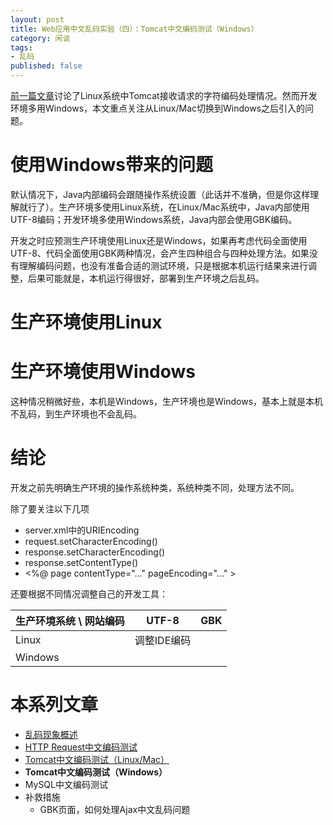 ```yaml
---
layout: post
title: Web应用中文乱码实验（四）：Tomcat中文编码测试（Windows）
category: 闲谈
tags:
- 乱码
published: false
---
```

[前一篇文章](/2020/04/05/luanma-3/)讨论了Linux系统中Tomcat接收请求的字符编码处理情况。然而开发环境多用Windows，本文重点关注从Linux/Mac切换到Windows之后引入的问题。

<!-- more -->

# 使用Windows带来的问题
默认情况下，Java内部编码会跟随操作系统设置（此话并不准确，但是你这样理解就行了）。生产环境多使用Linux系统，在Linux/Mac系统中，Java内部使用UTF-8编码；开发环境多使用Windows系统，Java内部会使用GBK编码。

开发之时应预测生产环境使用Linux还是Windows，如果再考虑代码全面使用UTF-8、代码全面使用GBK两种情况，会产生四种组合与四种处理方法。如果没有理解编码问题，也没有准备合适的测试环境，只是根据本机运行结果来进行调整，后果可能就是，本机运行得很好，部署到生产环境之后乱码。

# 生产环境使用Linux


# 生产环境使用Windows
这种情况稍微好些，本机是Windows，生产环境也是Windows，基本上就是本机不乱码，到生产环境也不会乱码。


# 结论
开发之前先明确生产环境的操作系统种类，系统种类不同，处理方法不同。

除了要关注以下几项

* server.xml中的URIEncoding
* request.setCharacterEncoding()
* response.setCharacterEncoding()
* response.setContentType()
* &lt;%@ page contentType="..." pageEncoding="..." &gt;

还要根据不同情况调整自己的开发工具：

| 生产环境系统 \ 网站编码 |   UTF-8        |       GBK       |
|----------------------|----------------|-----------------|
| Linux                | 调整IDE编码     |                 |
| Windows              |                |                 |

# 本系列文章
* [乱码现象概述](/2020/03/15/luanma-1/)
* [HTTP Request中文编码测试](/2020/03/21/luanma-2/)
* [Tomcat中文编码测试（Linux/Mac）](/2020/04/05/luanma-3/)
* **Tomcat中文编码测试（Windows）**
* MySQL中文编码测试
* 补救措施
    * GBK页面，如何处理Ajax中文乱码问题
